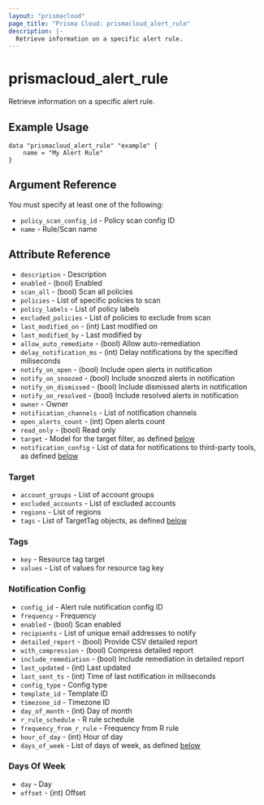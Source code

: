 ```yaml
---
layout: "prismacloud"
page_title: "Prisma Cloud: prismacloud_alert_rule"
description: |-
  Retrieve information on a specific alert rule.
---
```


# prismacloud_alert_rule

Retrieve information on a specific alert rule.

## Example Usage

```hcl
data "prismacloud_alert_rule" "example" {
    name = "My Alert Rule"
}
```

## Argument Reference

You must specify at least one of the following:

* `policy_scan_config_id` - Policy scan config ID
* `name` - Rule/Scan name

## Attribute Reference

* `description` - Description
* `enabled` - (bool) Enabled
* `scan_all` - (bool) Scan all policies
* `policies` - List of specific policies to scan
* `policy_labels` - List of policy labels
* `excluded_policies` - List of policies to exclude from scan
* `last_modified_on` - (int) Last modified on
* `last_modified_by` - Last modified by
* `allow_auto_remediate` - (bool) Allow auto-remediation
* `delay_notification_ms` - (int) Delay notifications by the specified miliseconds
* `notify_on_open` - (bool) Include open alerts in notification
* `notify_on_snoozed` - (bool) Include snoozed alerts in notification
* `notify_on_dismissed` - (bool) Include dismissed alerts in notification
* `notify_on_resolved` - (bool) Include resolved alerts in notification
* `owner` - Owner
* `notification_channels` - List of notification channels
* `open_alerts_count` - (int) Open alerts count
* `read_only` - (bool) Read only
* `target` - Model for the target filter, as defined [below](#target)
* `notification_config` - List of data for notifications to third-party tools, as defined [below](#notification-config)

### Target

* `account_groups` - List of account groups
* `excluded_accounts` - List of excluded accounts
* `regions` - List of regions
* `tags` - List of TargetTag objects, as defined [below](#tags)

### Tags

* `key` - Resource tag target
* `values` - List of values for resource tag key

### Notification Config

* `config_id` - Alert rule notification config ID
* `frequency` - Frequency
* `enabled` - (bool) Scan enabled
* `recipients` - List of unique email addresses to notify
* `detailed_report` - (bool) Provide CSV detailed report
* `with_compression` - (bool) Compress detailed report
* `include_remediation` - (bool) Include remediation in detailed report
* `last_updated` - (int) Last updated
* `last_sent_ts` - (int) Time of last notification in miliseconds
* `config_type` - Config type
* `template_id` - Template ID
* `timezone_id` - Timezone ID
* `day_of_month` - (int) Day of month
* `r_rule_schedule` - R rule schedule
* `frequency_from_r_rule` - Frequency from R rule
* `hour_of_day` - (int) Hour of day
* `days_of_week` - List of days of week, as defined [below](#days-of-week)

### Days Of Week

* `day` - Day
* `offset` - (int) Offset

